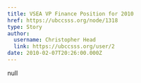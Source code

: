 ```yaml
---
title: VSEA VP Finance Position for 2010 
href: https://ubccsss.org/node/1318
type: Story
author:
  username: Christopher Head
  link: https://ubccsss.org/user/2
date: 2010-02-07T20:26:00.000Z
---
```


null